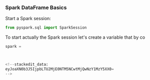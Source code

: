 ### Spark DataFrame Basics
Start a Spark session:
```python
from pyspark.sql import SparkSession
```
To start actually the Spark session let's create a variable that by co
```python
spark = 



<!--stackedit_data:
eyJoaXN0b3J5IjpbLTU2MjE0NTM5NCwtMjQwNzY1MzY5XX0=
-->